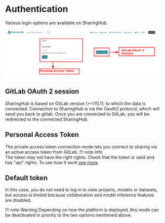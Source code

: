 # Authentication

Various login options are available on SharingHub.

![home_login_option](figures/auth/auth_mode_login.png)

## GitLab OAuth 2 session

SharingHub is based on GitLab version (>=)15.11, to which the data is connected. Connection to SharingHub is via the Oauth2
protocol, which will send you back to gitlab. Once you are connected to GitLab, you will be redirected to the connected SharingHub.

## Personal Access Token

The private access token connection mode lets you connect to sharing via an active access token from GitLab.
!!! note Info  
    The token may not have the right rights. Check that the token is valid and has "api" rights. To see how it work [see more](https://docs.gitlab.com/ee/user/project/settings/project_access_tokens.html).

## Default token

In this case, you do not need to log in to view projects, models or datasets, but access is limited because collaboration and model inference features are disabled.

!!! note Warning
    Depending on how the platform is deployed, this mode can be deactivated in priority to the two options mentioned above.
